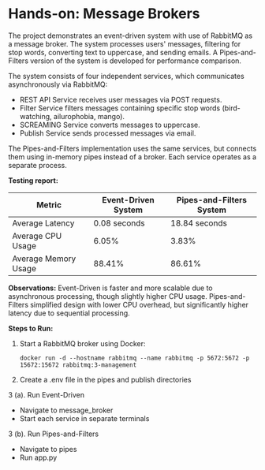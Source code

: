 # Hands-on: Message Brokers

The project demonstrates an event-driven system with use of RabbitMQ as a message broker.
The system processes users' messages, filtering for stop words, converting text to uppercase, and sending emails.
A Pipes-and-Filters version of the system is developed for performance comparison.

The system consists of four independent services, which communicates asynchronously via RabbitMQ:

- REST API Service receives user messages via POST requests.
- Filter Service filters messages containing specific stop words (bird-watching, ailurophobia, mango).
- SCREAMING Service converts messages to uppercase.
- Publish Service sends processed messages via email.

The Pipes-and-Filters implementation uses the same services, but connects them using in-memory pipes instead of a broker. Each service operates as a separate process.

**Testing report:**

| Metric |	Event-Driven System |	Pipes-and-Filters System |
|--------|----------------------|--------------------------|
|Average Latency|	0.08 seconds |	18.84 seconds |
|Average CPU Usage|	6.05%|	3.83% |
|Average Memory Usage|	88.41%	|86.61% |

**Observations:**
Event-Driven is faster and more scalable due to asynchronous processing, though slightly higher CPU usage.
Pipes-and-Filters simplified design with lower CPU overhead, but significantly higher latency due to sequential processing.

**Steps to Run:**
1. Start a RabbitMQ broker using Docker:
   
   `docker run -d --hostname rabbitmq --name rabbitmq -p 5672:5672 -p 15672:15672 rabbitmq:3-management`
2. Create a .env file in the pipes and publish directories

3 (a). Run Event-Driven
   - Navigate to message_broker
   - Start each service in separate terminals
     
3 (b). Run Pipes-and-Filters
   - Navigate to pipes
   - Run app.py

